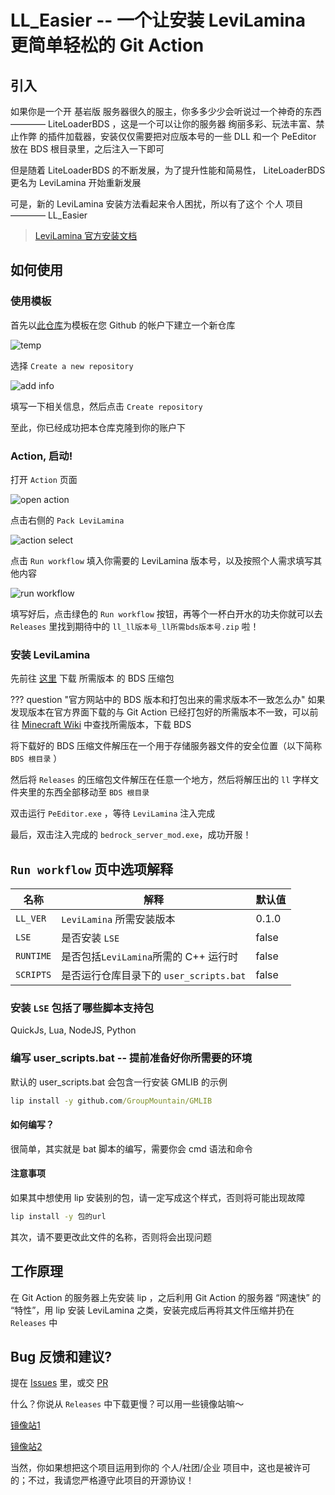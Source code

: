 # LL_Easier -- 一个让安装 LeviLamina 更简单轻松的 Git Action

## 引入

如果你是一个开 基岩版 服务器很久的服主，你多多少少会听说过一个神奇的东西———— LiteLoaderBDS ，这是一个可以让你的服务器 绚丽多彩、玩法丰富、禁止作弊 的插件加载器，安装仅仅需要把对应版本号的一些 DLL 和一个 PeEditor 放在 BDS 根目录里，之后注入一下即可

但是随着 LiteLoaderBDS 的不断发展，为了提升性能和简易性， LiteLoaderBDS 更名为 LeviLamina 开始重新发展

可是，新的 LeviLamina 安装方法看起来令人困扰，所以有了这个 个人 项目———— LL_Easier

> [LeviLamina 官方安装文档](https://levilamina.liteldev.com/quickstart/)

## 如何使用

### 使用模板

首先以[此仓库](https://github.com/FTS427/ll_easier)为模板在您 Github 的帐户下建立一个新仓库

![temp](/assets/tech/ll_e_temp.png)

选择 `Create a new repository`

![add info](/assets/tech/ll_e_info.png)

填写一下相关信息，然后点击 `Create repository`

至此，你已经成功把本仓库克隆到你的账户下

### Action, 启动!

打开 `Action` 页面

![open action](/assets/tech/ll_e_action.png)

点击右侧的 `Pack LeviLamina`

![action select](/assets/tech/ll_e_action_select.png)

点击 `Run workflow` 填入你需要的 LeviLamina 版本号，以及按照个人需求填写其他内容

![run workflow](/assets/tech/ll_e_run.png)

填写好后，点击绿色的 `Run workflow` 按钮，再等个一杯白开水的功夫你就可以去 `Releases` 里找到期待中的 `ll_ll版本号_ll所需bds版本号.zip` 啦！

### 安装 LeviLamina

先前往 [这里](https://www.minecraft.net/zh-hans/download/server/bedrock) 下载 所需版本 的 BDS 压缩包

??? question "官方网站中的 BDS 版本和打包出来的需求版本不一致怎么办"
    如果发现版本在官方界面下载的与 Git Action 已经打包好的所需版本不一致，可以前往 [Minecraft Wiki](https://zh.minecraft.wiki/) 中查找所需版本，下载 BDS

将下载好的 BDS 压缩文件解压在一个用于存储服务器文件的安全位置（以下简称 `BDS 根目录` ）

然后将 `Releases` 的压缩包文件解压在任意一个地方，然后将解压出的 `ll` 字样文件夹里的东西全部移动至 `BDS 根目录`

双击运行 `PeEditor.exe` ，等待 `LeviLamina` 注入完成

最后，双击注入完成的 `bedrock_server_mod.exe`，成功开服！

## `Run workflow` 页中选项解释

| 名称          | 解释                       | 默认值        |
| ------------- | ------------------------- | ------------- |
| `LL_VER`      | `LeviLamina` 所需安装版本   | 0.1.0         |
| `LSE`         | 是否安装 `LSE`             | false         |
| `RUNTIME`     | 是否包括`LeviLamina`所需的 C++ 运行时| false|
| `SCRIPTS`     | 是否运行仓库目录下的 `user_scripts.bat`|false|

### 安装 `LSE` 包括了哪些脚本支持包

QuickJs, Lua, NodeJS, Python

### 编写 user_scripts.bat -- 提前准备好你所需要的环境

默认的 user_scripts.bat 会包含一行安装 GMLIB 的示例

```cmd
lip install -y github.com/GroupMountain/GMLIB
```

#### 如何编写？

很简单，其实就是 bat 脚本的编写，需要你会 cmd 语法和命令

#### 注意事项

如果其中想使用 lip 安装别的包，请一定写成这个样式，否则将可能出现故障

```cmd
lip install -y 包的url
```

其次，请不要更改此文件的名称，否则将会出现问题

## 工作原理

在 Git Action 的服务器上先安装 lip ，之后利用 Git Action 的服务器 “网速快” 的 “特性”，用 lip 安装 LeviLamina 之类，安装完成后再将其文件压缩并扔在 `Releases` 中

## Bug 反馈和建议?

提在 [Issues](https://github.com/FTS427/ll_easier/issues) 里，或交 [PR](https://github.com/FTS427/ll_easier/pulls)

什么？你说从 `Releases` 中下载更慢？可以用一些镜像站嘛～

[镜像站1](https://moeyy.cn/gh-proxy)

[镜像站2](https://gh.lldc.top)

当然，你如果想把这个项目运用到你的 个人/社团/企业 项目中，这也是被许可的；不过，我请您严格遵守此项目的开源协议！
